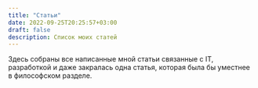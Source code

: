 ```yaml
---
title: "Статьи"
date: 2022-09-25T20:25:57+03:00
draft: false
description: Список моих статей
---
```


Здесь собраны все написанные мной статьи связанные с IT, разработкой и даже закралась одна статья, которая была бы уместнее в философском разделе. 